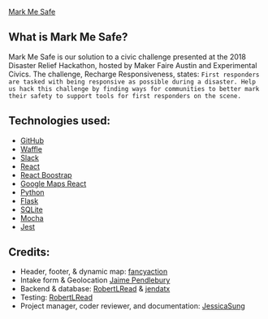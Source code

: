 [Mark Me Safe](public/images/MarkMeSafe.png)

## What is Mark Me Safe?
Mark Me Safe is our solution to a civic challenge presented at the 2018 Disaster Relief Hackathon, hosted by Maker Faire Austin and Experimental Civics. The challenge, Recharge Responsiveness, states:
```First responders are tasked with being responsive as possible during a disaster. Help us hack this challenge by finding ways for communities to better mark their safety to support tools for first responders on the scene.```

## Technologies used:
* [GitHub](https://github.com/)
* [Waffle](https://waffle.io/)
* [Slack](https://slack.com/)
* [React](https://reactjs.org/)
* [React Boostrap](https://react-bootstrap.github.io/)
* [Google Maps React](https://github.com/fullstackreact/google-maps-react)
* [Python](https://www.python.org/)
* [Flask](flask.pocoo.org/)
* [SQLite](https://www.sqlite.org/)
* [Mocha](https://mochajs.org/)
* [Jest](https://facebook.github.io/jest/)

## Credits:
* Header, footer, & dynamic map: [fancyaction](https://github.com/fancyaction)
* Intake form & Geolocation [Jaime Pendlebury](https://github.com/eeyorep33)
* Backend & database: [RobertLRead](https://github.com/RobertLRead) & [jendatx](https://github.com/jendatx)
* Testing: [RobertLRead](https://github.com/RobertLRead)
* Project manager, coder reviewer, and documentation: [JessicaSung](https://github.com/JessicaSung)